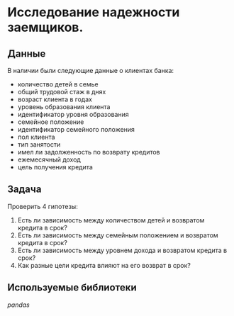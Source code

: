 # Исследование надежности заемщиков.
## Данные

В наличии были следующие данные о клиентах банка:

- количество детей в семье
- общий трудовой стаж в днях
- возраст клиента в годах
- уровень образования клиента
- идентификатор уровня образования
- семейное положение
- идентификатор семейного положения
- пол клиента
- тип занятости
- имел ли задолженность по возврату кредитов
- ежемесячный доход
- цель получения кредита

## Задача

Проверить 4 гипотезы:
1. Есть ли зависимость между количеством детей и возвратом кредита в срок?
2. Есть ли зависимость между семейным положением и возвратом кредита в срок?
3. Есть ли зависимость между уровнем дохода и возвратом кредита в срок?
4. Как разные цели кредита влияют на его возврат в срок?

## Используемые библиотеки
*pandas*
